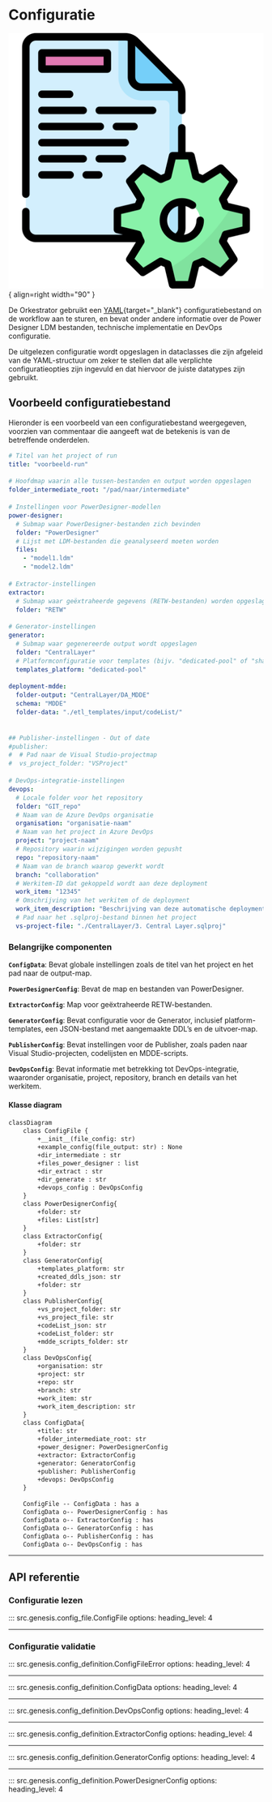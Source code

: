 # Configuratie

![Generator](images/configuration.png){ align=right width="90" }

De Orkestrator gebruikt een [YAML](https://www.redhat.com/en/topics/automation/what-is-yaml){target="_blank"} configuratiebestand on de workflow aan te sturen, en bevat onder andere informatie over de Power Designer LDM bestanden, technische implementatie en DevOps configuratie.

De uitgelezen configuratie wordt opgeslagen in dataclasses die zijn afgeleid van de YAML-structuur om zeker te stellen dat alle verplichte configuratieopties zijn ingevuld en dat hiervoor de juiste datatypes zijn gebruikt.

## Voorbeeld configuratiebestand

Hieronder is een voorbeeld van een configuratiebestand weergegeven, voorzien van commentaar die aangeeft wat de betekenis is van de betreffende onderdelen.

```yaml
# Titel van het project of run
title: "voorbeeld-run"

# Hoofdmap waarin alle tussen-bestanden en output worden opgeslagen
folder_intermediate_root: "/pad/naar/intermediate"

# Instellingen voor PowerDesigner-modellen
power-designer:
  # Submap waar PowerDesigner-bestanden zich bevinden
  folder: "PowerDesigner"
  # Lijst met LDM-bestanden die geanalyseerd moeten worden
  files:
    - "model1.ldm"
    - "model2.ldm"

# Extractor-instellingen
extractor:
  # Submap waar geëxtraheerde gegevens (RETW-bestanden) worden opgeslagen
  folder: "RETW"

# Generator-instellingen
generator:
  # Submap waar gegenereerde output wordt opgeslagen
  folder: "CentralLayer"
  # Platformconfiguratie voor templates (bijv. "dedicated-pool" of "shared")
  templates_platform: "dedicated-pool"

deployment-mdde:
  folder-output: "CentralLayer/DA_MDDE"
  schema: "MDDE"
  folder-data: "./etl_templates/input/codeList/"


## Publisher-instellingen - Out of date
#publisher:
#  # Pad naar de Visual Studio-projectmap
#  vs_project_folder: "VSProject"

# DevOps-integratie-instellingen
devops:
  # Locale folder voor het repository
  folder: "GIT_repo"
  # Naam van de Azure DevOps organisatie
  organisation: "organisatie-naam"
  # Naam van het project in Azure DevOps
  project: "project-naam"
  # Repository waarin wijzigingen worden gepusht
  repo: "repository-naam"
  # Naam van de branch waarop gewerkt wordt
  branch: "collaboration"
  # Werkitem-ID dat gekoppeld wordt aan deze deployment
  work_item: "12345"
  # Omschrijving van het werkitem of de deployment
  work_item_description: "Beschrijving van deze automatische deployment"
  # Pad naar het .sqlproj-bestand binnen het project
  vs-project-file: "./CentralLayer/3. Central Layer.sqlproj"
```

### Belangrijke componenten

**```ConfigData```**: Bevat globale instellingen zoals de titel van het project en het pad naar de output-map.

**```PowerDesignerConfig```**: Bevat de map en bestanden van PowerDesigner.

**```ExtractorConfig```**: Map voor geëxtraheerde RETW-bestanden.

**```GeneratorConfig```**: Bevat configuratie voor de Generator, inclusief platform-templates, een JSON-bestand met aangemaakte DDL’s en de uitvoer-map.

**```PublisherConfig```**: Bevat instellingen voor de Publisher, zoals paden naar Visual Studio-projecten, codelijsten en MDDE-scripts.

**```DevOpsConfig```**: Bevat informatie met betrekking tot DevOps-integratie, waaronder organisatie, project, repository, branch en details van het werkitem.

#### Klasse diagram

```mermaid
classDiagram
    class ConfigFile {
        +__init__(file_config: str)
        +example_config(file_output: str) : None
        +dir_intermediate : str
        +files_power_designer : list
        +dir_extract : str
        +dir_generate : str
        +devops_config : DevOpsConfig
    }
    class PowerDesignerConfig{
        +folder: str
        +files: List[str]
    }
    class ExtractorConfig{
        +folder: str
    }
    class GeneratorConfig{
        +templates_platform: str
        +created_ddls_json: str
        +folder: str
    }
    class PublisherConfig{
        +vs_project_folder: str
        +vs_project_file: str
        +codeList_json: str
        +codeList_folder: str
        +mdde_scripts_folder: str
    }
    class DevOpsConfig{
        +organisation: str
        +project: str
        +repo: str
        +branch: str
        +work_item: str
        +work_item_description: str
    }
    class ConfigData{
        +title: str
        +folder_intermediate_root: str
        +power_designer: PowerDesignerConfig
        +extractor: ExtractorConfig
        +generator: GeneratorConfig
        +publisher: PublisherConfig
        +devops: DevOpsConfig
    }

    ConfigFile -- ConfigData : has a
    ConfigData o-- PowerDesignerConfig : has
    ConfigData o-- ExtractorConfig : has
    ConfigData o-- GeneratorConfig : has
    ConfigData o-- PublisherConfig : has
    ConfigData o-- DevOpsConfig : has
```

---

## API referentie

### Configuratie lezen

::: src.genesis.config_file.ConfigFile
    options:
      heading_level: 4

---

### Configuratie validatie

::: src.genesis.config_definition.ConfigFileError
    options:
      heading_level: 4

---

::: src.genesis.config_definition.ConfigData
    options:
      heading_level: 4

---

::: src.genesis.config_definition.DevOpsConfig
    options:
      heading_level: 4

---

::: src.genesis.config_definition.ExtractorConfig
    options:
      heading_level: 4

---

::: src.genesis.config_definition.GeneratorConfig
    options:
      heading_level: 4

---

::: src.genesis.config_definition.PowerDesignerConfig
    options:
      heading_level: 4

